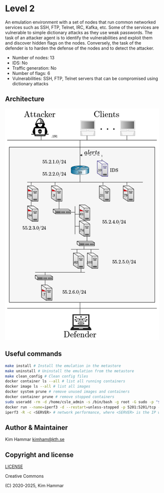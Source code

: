 # Level 2

An emulation environment with a set of nodes that run common networked services such as SSH, FTP, Telnet, IRC, Kafka, 
etc. Some of the services are vulnerable to simple dictionary attacks as they use weak passwords. 
The task of an attacker agent is to identify the vulnerabilities and exploit them and discover hidden flags
on the nodes. Conversely, the task of the defender is to harden the defense of the nodes and to detect the 
attacker. 

- Number of nodes: 13
- IDS: No
- Traffic generation: No
- Number of flags: 6
- Vulnerabilities: SSH, FTP, Telnet servers that can be compromised using dictionary attacks

## Architecture
<p align="center">
<img src="env.png" width="600">
</p>


## Useful commands

```bash
make install # Install the emulation in the metastore
make uninstall # Uninstall the emulation from the metastore
make clean_config # Clean config files 
docker container ls --all # list all running containers
docker image ls --all # list all images
docker system prune # remove unused images and containers
docker container prune # remove stopped containers
sudo useradd -rm -d /home/csle_admin -s /bin/bash -g root -G sudo -p "$(openssl passwd -1 'csle@admin-pw_191')" csle_admin
docker run --name=iperf3 -d --restart=unless-stopped -p 5201:5201/tcp -p 5201:5201/udp mlabbe/iperf3 # Start the iperf server on the host
iperf3 -R -c <SERVER> # network performance, where <SERVER> is the IP where the iperf server is running e.g. the host 172.31.212.92   
```

## Author & Maintainer

Kim Hammar <kimham@kth.se>

## Copyright and license

[LICENSE](../../../../../LICENSE.md)

Creative Commons

(C) 2020-2025, Kim Hammar